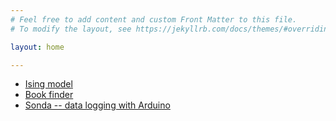 ```yaml
---
# Feel free to add content and custom Front Matter to this file.
# To modify the layout, see https://jekyllrb.com/docs/themes/#overriding-theme-defaults

layout: home

---
```


- [Ising model](https://github.com/tonilatorrec/ising)
- [Book finder](https://github.com/tonilatorrec/book-finder)
- [Sonda -- data logging with Arduino](https://github.com/tonilatorrec/sonda)
